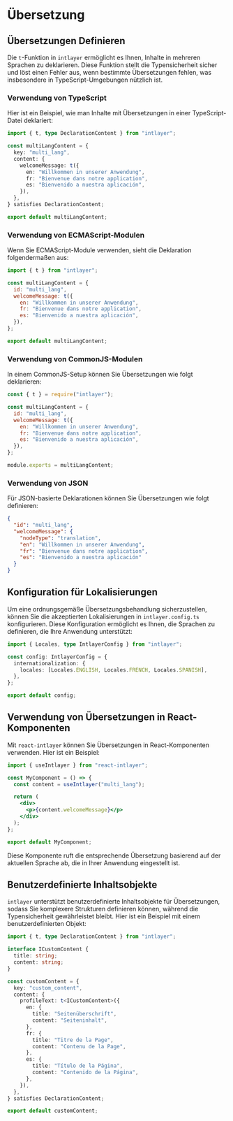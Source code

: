 # Übersetzung

## Übersetzungen Definieren

Die `t`-Funktion in `intlayer` ermöglicht es Ihnen, Inhalte in mehreren Sprachen zu deklarieren. Diese Funktion stellt die Typensicherheit sicher und löst einen Fehler aus, wenn bestimmte Übersetzungen fehlen, was insbesondere in TypeScript-Umgebungen nützlich ist.

### Verwendung von TypeScript

Hier ist ein Beispiel, wie man Inhalte mit Übersetzungen in einer TypeScript-Datei deklariert:

```typescript
import { t, type DeclarationContent } from "intlayer";

const multiLangContent = {
  key: "multi_lang",
  content: {
    welcomeMessage: t({
      en: "Willkommen in unserer Anwendung",
      fr: "Bienvenue dans notre application",
      es: "Bienvenido a nuestra aplicación",
    }),
  },
} satisfies DeclarationContent;

export default multiLangContent;
```

### Verwendung von ECMAScript-Modulen

Wenn Sie ECMAScript-Module verwenden, sieht die Deklaration folgendermaßen aus:

```javascript
import { t } from "intlayer";

const multiLangContent = {
  id: "multi_lang",
  welcomeMessage: t({
    en: "Willkommen in unserer Anwendung",
    fr: "Bienvenue dans notre application",
    es: "Bienvenido a nuestra aplicación",
  }),
};

export default multiLangContent;
```

### Verwendung von CommonJS-Modulen

In einem CommonJS-Setup können Sie Übersetzungen wie folgt deklarieren:

```javascript
const { t } = require("intlayer");

const multiLangContent = {
  id: "multi_lang",
  welcomeMessage: t({
    en: "Willkommen in unserer Anwendung",
    fr: "Bienvenue dans notre application",
    es: "Bienvenido a nuestra aplicación",
  }),
};

module.exports = multiLangContent;
```

### Verwendung von JSON

Für JSON-basierte Deklarationen können Sie Übersetzungen wie folgt definieren:

```json
{
  "id": "multi_lang",
  "welcomeMessage": {
    "nodeType": "translation",
    "en": "Willkommen in unserer Anwendung",
    "fr": "Bienvenue dans notre application",
    "es": "Bienvenido a nuestra aplicación"
  }
}
```

## Konfiguration für Lokalisierungen

Um eine ordnungsgemäße Übersetzungsbehandlung sicherzustellen, können Sie die akzeptierten Lokalisierungen in `intlayer.config.ts` konfigurieren. Diese Konfiguration ermöglicht es Ihnen, die Sprachen zu definieren, die Ihre Anwendung unterstützt:

```typescript
import { Locales, type IntlayerConfig } from "intlayer";

const config: IntlayerConfig = {
  internationalization: {
    locales: [Locales.ENGLISH, Locales.FRENCH, Locales.SPANISH],
  },
};

export default config;
```

## Verwendung von Übersetzungen in React-Komponenten

Mit `react-intlayer` können Sie Übersetzungen in React-Komponenten verwenden. Hier ist ein Beispiel:

```jsx
import { useIntlayer } from "react-intlayer";

const MyComponent = () => {
  const content = useIntlayer("multi_lang");

  return (
    <div>
      <p>{content.welcomeMessage}</p>
    </div>
  );
};

export default MyComponent;
```

Diese Komponente ruft die entsprechende Übersetzung basierend auf der aktuellen Sprache ab, die in Ihrer Anwendung eingestellt ist.

## Benutzerdefinierte Inhaltsobjekte

`intlayer` unterstützt benutzerdefinierte Inhaltsobjekte für Übersetzungen, sodass Sie komplexere Strukturen definieren können, während die Typensicherheit gewährleistet bleibt. Hier ist ein Beispiel mit einem benutzerdefinierten Objekt:

```typescript
import { t, type DeclarationContent } from "intlayer";

interface ICustomContent {
  title: string;
  content: string;
}

const customContent = {
  key: "custom_content",
  content: {
    profileText: t<ICustomContent>({
      en: {
        title: "Seitenüberschrift",
        content: "Seiteninhalt",
      },
      fr: {
        title: "Titre de la Page",
        content: "Contenu de la Page",
      },
      es: {
        title: "Título de la Página",
        content: "Contenido de la Página",
      },
    }),
  },
} satisfies DeclarationContent;

export default customContent;
```
